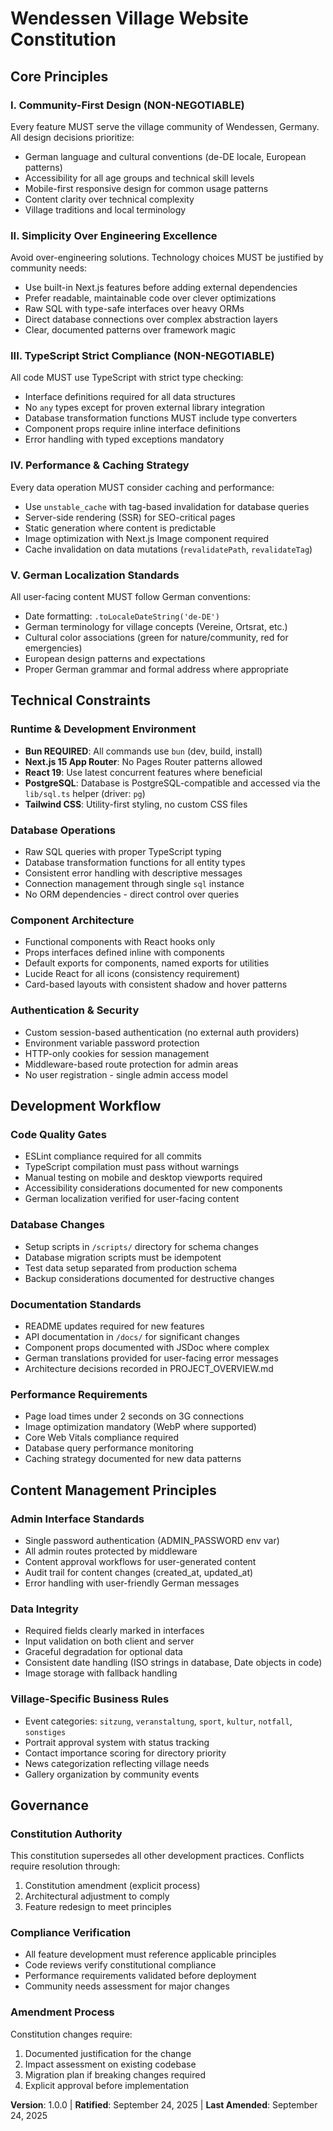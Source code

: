 # Wendessen Village Website Constitution

## Core Principles

### I. Community-First Design (NON-NEGOTIABLE)

Every feature MUST serve the village community of Wendessen, Germany. All design decisions prioritize:

-   German language and cultural conventions (de-DE locale, European patterns)
-   Accessibility for all age groups and technical skill levels
-   Mobile-first responsive design for common usage patterns
-   Content clarity over technical complexity
-   Village traditions and local terminology

### II. Simplicity Over Engineering Excellence

Avoid over-engineering solutions. Technology choices MUST be justified by community needs:

-   Use built-in Next.js features before adding external dependencies
-   Prefer readable, maintainable code over clever optimizations
-   Raw SQL with type-safe interfaces over heavy ORMs
-   Direct database connections over complex abstraction layers
-   Clear, documented patterns over framework magic

### III. TypeScript Strict Compliance (NON-NEGOTIABLE)

All code MUST use TypeScript with strict type checking:

-   Interface definitions required for all data structures
-   No `any` types except for proven external library integration
-   Database transformation functions MUST include type converters
-   Component props require inline interface definitions
-   Error handling with typed exceptions mandatory

### IV. Performance & Caching Strategy

Every data operation MUST consider caching and performance:

-   Use `unstable_cache` with tag-based invalidation for database queries
-   Server-side rendering (SSR) for SEO-critical pages
-   Static generation where content is predictable
-   Image optimization with Next.js Image component required
-   Cache invalidation on data mutations (`revalidatePath`, `revalidateTag`)

### V. German Localization Standards

All user-facing content MUST follow German conventions:

-   Date formatting: `.toLocaleDateString('de-DE')`
-   German terminology for village concepts (Vereine, Ortsrat, etc.)
-   Cultural color associations (green for nature/community, red for emergencies)
-   European design patterns and expectations
-   Proper German grammar and formal address where appropriate

## Technical Constraints

### Runtime & Development Environment

-   **Bun REQUIRED**: All commands use `bun` (dev, build, install)
-   **Next.js 15 App Router**: No Pages Router patterns allowed
-   **React 19**: Use latest concurrent features where beneficial
-   **PostgreSQL**: Database is PostgreSQL-compatible and accessed via the `lib/sql.ts` helper (driver: `pg`)
-   **Tailwind CSS**: Utility-first styling, no custom CSS files

### Database Operations

-   Raw SQL queries with proper TypeScript typing
-   Database transformation functions for all entity types
-   Consistent error handling with descriptive messages
-   Connection management through single `sql` instance
-   No ORM dependencies - direct control over queries

### Component Architecture

-   Functional components with React hooks only
-   Props interfaces defined inline with components
-   Default exports for components, named exports for utilities
-   Lucide React for all icons (consistency requirement)
-   Card-based layouts with consistent shadow and hover patterns

### Authentication & Security

-   Custom session-based authentication (no external auth providers)
-   Environment variable password protection
-   HTTP-only cookies for session management
-   Middleware-based route protection for admin areas
-   No user registration - single admin access model

## Development Workflow

### Code Quality Gates

-   ESLint compliance required for all commits
-   TypeScript compilation must pass without warnings
-   Manual testing on mobile and desktop viewports required
-   Accessibility considerations documented for new components
-   German localization verified for user-facing content

### Database Changes

-   Setup scripts in `/scripts/` directory for schema changes
-   Database migration scripts must be idempotent
-   Test data setup separated from production schema
-   Backup considerations documented for destructive changes

### Documentation Standards

-   README updates required for new features
-   API documentation in `/docs/` for significant changes
-   Component props documented with JSDoc where complex
-   German translations provided for user-facing error messages
-   Architecture decisions recorded in PROJECT_OVERVIEW.md

### Performance Requirements

-   Page load times under 2 seconds on 3G connections
-   Image optimization mandatory (WebP where supported)
-   Core Web Vitals compliance required
-   Database query performance monitoring
-   Caching strategy documented for new data patterns

## Content Management Principles

### Admin Interface Standards

-   Single password authentication (ADMIN_PASSWORD env var)
-   All admin routes protected by middleware
-   Content approval workflows for user-generated content
-   Audit trail for content changes (created_at, updated_at)
-   Error handling with user-friendly German messages

### Data Integrity

-   Required fields clearly marked in interfaces
-   Input validation on both client and server
-   Graceful degradation for optional data
-   Consistent date handling (ISO strings in database, Date objects in code)
-   Image storage with fallback handling

### Village-Specific Business Rules

-   Event categories: `sitzung`, `veranstaltung`, `sport`, `kultur`, `notfall`, `sonstiges`
-   Portrait approval system with status tracking
-   Contact importance scoring for directory priority
-   News categorization reflecting village needs
-   Gallery organization by community events

## Governance

### Constitution Authority

This constitution supersedes all other development practices. Conflicts require resolution through:

1. Constitution amendment (explicit process)
2. Architectural adjustment to comply
3. Feature redesign to meet principles

### Compliance Verification

-   All feature development must reference applicable principles
-   Code reviews verify constitutional compliance
-   Performance requirements validated before deployment
-   Community needs assessment for major changes

### Amendment Process

Constitution changes require:

1. Documented justification for the change
2. Impact assessment on existing codebase
3. Migration plan if breaking changes required
4. Explicit approval before implementation

**Version**: 1.0.0 | **Ratified**: September 24, 2025 | **Last Amended**: September 24, 2025
